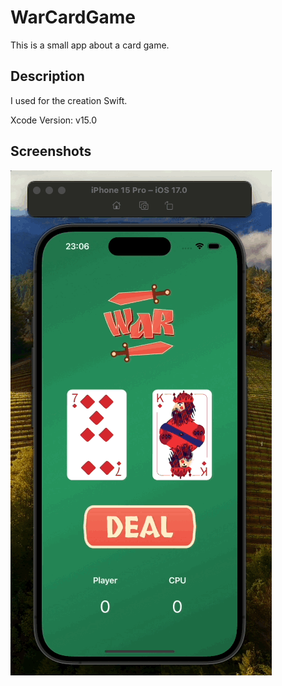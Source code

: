 # WarCardGame

This is a small app about a card game.

## Description

I used for the creation Swift.

Xcode Version: v15.0

## Screenshots

![](assets/cardGame.gif)
